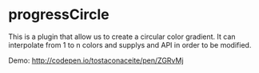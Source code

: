 # progressCircle

This is a plugin that allow us to create a circular color gradient. It can interpolate from 1 to n colors and supplys and API in order to be modified.

Demo: http://codepen.io/tostaconaceite/pen/ZGRvMj
